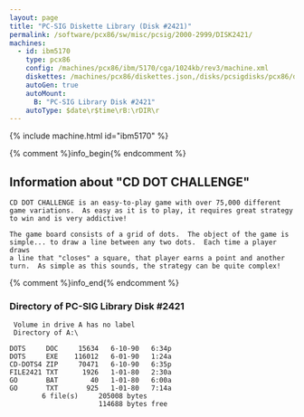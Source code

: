 ```yaml
---
layout: page
title: "PC-SIG Diskette Library (Disk #2421)"
permalink: /software/pcx86/sw/misc/pcsig/2000-2999/DISK2421/
machines:
  - id: ibm5170
    type: pcx86
    config: /machines/pcx86/ibm/5170/cga/1024kb/rev3/machine.xml
    diskettes: /machines/pcx86/diskettes.json,/disks/pcsigdisks/pcx86/diskettes.json
    autoGen: true
    autoMount:
      B: "PC-SIG Library Disk #2421"
    autoType: $date\r$time\rB:\rDIR\r
---
```


{% include machine.html id="ibm5170" %}

{% comment %}info_begin{% endcomment %}

## Information about "CD DOT CHALLENGE"

    CD DOT CHALLENGE is an easy-to-play game with over 75,000 different
    game variations.  As easy as it is to play, it requires great strategy
    to win and is very addictive!
    
    The game board consists of a grid of dots.  The object of the game is
    simple... to draw a line between any two dots.  Each time a player draws
    a line that "closes" a square, that player earns a point and another
    turn.  As simple as this sounds, the strategy can be quite complex!
{% comment %}info_end{% endcomment %}


### Directory of PC-SIG Library Disk #2421

     Volume in drive A has no label
     Directory of A:\

    DOTS     DOC     15634   6-10-90   6:34p
    DOTS     EXE    116012   6-01-90   1:24a
    CD-DOTS4 ZIP     70471   6-10-90   6:35p
    FILE2421 TXT      1926   1-01-80   2:30a
    GO       BAT        40   1-01-80   6:00a
    GO       TXT       925   1-01-80   7:14a
            6 file(s)     205008 bytes
                          114688 bytes free
